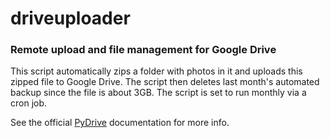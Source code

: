 # driveuploader
### Remote upload and file management for Google Drive


This script automatically zips a folder with photos in it and uploads this zipped file to Google Drive. The script then deletes last month's automated backup since the file is about 3GB. The script is set to run monthly via a cron job.

See the official [PyDrive](https://pythonhosted.org/PyDrive/index.html) documentation for more info.
